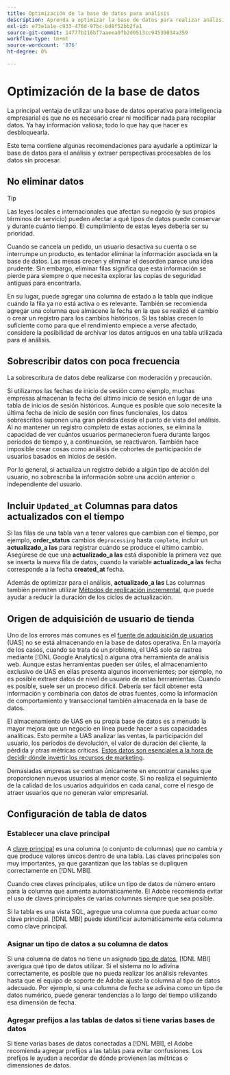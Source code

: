 ```yaml
---
title: Optimización de la base de datos para análisis
description: Aprenda a optimizar la base de datos para realizar análisis.
exl-id: e73e1a1e-c933-476d-97bc-bd8f52bb2fa1
source-git-commit: 14777b216bf7aaeea0fb2d0513cc94539034a359
workflow-type: tm+mt
source-wordcount: '876'
ht-degree: 0%

---
```


# Optimización de la base de datos

La principal ventaja de utilizar una base de datos operativa para inteligencia empresarial es que no es necesario crear ni modificar nada para recopilar datos. Ya hay información valiosa; todo lo que hay que hacer es desbloquearla.

Este tema contiene algunas recomendaciones para ayudarle a optimizar la base de datos para el análisis y extraer perspectivas procesables de los datos sin procesar.

## No eliminar datos

>[!TIP]
>
>Las leyes locales e internacionales que afectan su negocio (y sus propios términos de servicio) pueden afectar a qué tipos de datos puede conservar y durante cuánto tiempo. El cumplimiento de estas leyes debería ser su prioridad.

Cuando se cancela un pedido, un usuario desactiva su cuenta o se interrumpe un producto, es tentador eliminar la información asociada en la base de datos. Las mesas crecen y eliminar el desorden parece una idea prudente. Sin embargo, eliminar filas significa que esta información se pierde para siempre o que necesita explorar las copias de seguridad antiguas para encontrarla.

En su lugar, puede agregar una columna de estado a la tabla que indique cuándo la fila ya no está activa o es relevante. También se recomienda agregar una columna que almacene la fecha en la que se realizó el cambio o crear un registro para los cambios históricos. Si las tablas crecen lo suficiente como para que el rendimiento empiece a verse afectado, considere la posibilidad de archivar los datos antiguos en una tabla utilizada para el análisis.

## Sobrescribir datos con poca frecuencia

La sobrescritura de datos debe realizarse con moderación y precaución.

Si utilizamos las fechas de inicio de sesión como ejemplo, muchas empresas almacenan la fecha del último inicio de sesión en lugar de una tabla de inicios de sesión históricos. Aunque es posible que solo necesite la última fecha de inicio de sesión con fines funcionales, los datos sobrescritos suponen una gran pérdida desde el punto de vista del análisis. Al no mantener un registro completo de estas acciones, se elimina la capacidad de ver cuántos usuarios permanecieron fuera durante largos períodos de tiempo y, a continuación, se reactivaron. También hace imposible crear cosas como análisis de cohortes de participación de usuarios basados en inicios de sesión.

Por lo general, si actualiza un registro debido a algún tipo de acción del usuario, no sobrescriba la información sobre una acción anterior o independiente del usuario.

## Incluir `Updated_at` Columnas para datos actualizados con el tiempo

Si las filas de una tabla van a tener valores que cambian con el tiempo, por ejemplo, **order\_status** cambios de`processing` hasta `complete`, incluir un **actualizado\_a las** para registrar cuándo se produce el último cambio. Asegúrese de que una **actualizado\_a las** está disponible la primera vez que se inserta la nueva fila de datos, cuando la variable **actualizado\_a las** fecha corresponde a la fecha **created\_at** fecha.

Además de optimizar para el análisis, **actualizado\_a las** Las columnas también permiten utilizar [Métodos de replicación incremental](../data-analyst/data-warehouse-mgr/cfg-replication-methods.md), que puede ayudar a reducir la duración de los ciclos de actualización.

## Origen de adquisición de usuario de tienda

Uno de los errores más comunes es el [fuente de adquisición de usuarios](../data-analyst/analysis/google-track-user-acq.md) (UAS) no se está almacenando en la base de datos operativa. En la mayoría de los casos, cuando se trata de un problema, el UAS solo se rastrea mediante [!DNL Google Analytics] o alguna otra herramienta de análisis web. Aunque estas herramientas pueden ser útiles, el almacenamiento exclusivo de UAS en ellas presenta algunos inconvenientes; por ejemplo, no es posible extraer datos de nivel de usuario de estas herramientas. Cuando es posible, suele ser un proceso difícil. Debería ser fácil obtener esta información y combinarla con datos de otras fuentes, como la información de comportamiento y transaccional también almacenada en la base de datos.

El almacenamiento de UAS en su propia base de datos es a menudo la mayor mejora que un negocio en línea puede hacer a sus capacidades analíticas. Esto permite a UAS analizar las ventas, la participación del usuario, los períodos de devolución, el valor de duración del cliente, la pérdida y otras métricas críticas. [Estos datos son esenciales a la hora de decidir dónde invertir los recursos de marketing](../data-analyst/analysis/most-value-source-channel.md).

Demasiadas empresas se centran únicamente en encontrar canales que proporcionen nuevos usuarios al menor coste. Si no realiza el seguimiento de la calidad de los usuarios adquiridos en cada canal, corre el riesgo de atraer usuarios que no generan valor empresarial.

## Configuración de tabla de datos

### Establecer una clave principal

A [clave principal](https://en.wikipedia.org/wiki/Unique_key) es una columna (o conjunto de columnas) que no cambia y que produce valores únicos dentro de una tabla. Las claves principales son muy importantes, ya que garantizan que las tablas se dupliquen correctamente en [!DNL MBI].

Cuando cree claves principales, utilice un tipo de datos de número entero para la columna que aumenta automáticamente. El Adobe recomienda evitar el uso de claves principales de varias columnas siempre que sea posible.

Si la tabla es una vista SQL, agregue una columna que pueda actuar como clave principal. [!DNL MBI] puede identificar automáticamente esta columna como clave principal.

### Asignar un tipo de datos a su columna de datos

Si una columna de datos no tiene un asignado [tipo de datos](https://en.wikipedia.org/wiki/Data_type), [!DNL MBI] averigua qué tipo de datos utilizar. Si el sistema no lo adivina correctamente, es posible que no pueda realizar los análisis relevantes hasta que el equipo de soporte de Adobe ajuste la columna al tipo de datos adecuado. Por ejemplo, si una columna de fecha se adivina como un tipo de datos numérico, puede generar tendencias a lo largo del tiempo utilizando esa dimensión de fecha.

### Agregar prefijos a las tablas de datos si tiene varias bases de datos

Si tiene varias bases de datos conectadas a [!DNL MBI], el Adobe recomienda agregar prefijos a las tablas para evitar confusiones. Los prefijos le ayudan a recordar de dónde provienen las métricas o dimensiones de datos.
